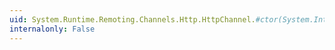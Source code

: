 ```yaml
---
uid: System.Runtime.Remoting.Channels.Http.HttpChannel.#ctor(System.Int32)
internalonly: False
---
```


